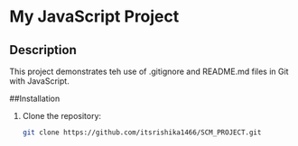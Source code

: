 

# My JavaScript Project

## Description
This project demonstrates teh use of .gitignore and README.md files in Git with JavaScript.

##Installation 
1. Clone the repository:
   ```bash
   git clone https://github.com/itsrishika1466/SCM_PROJECT.git
